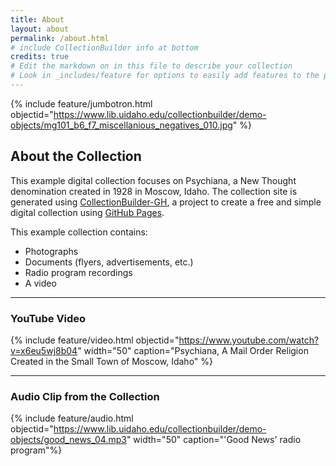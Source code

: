 ```yaml
---
title: About
layout: about
permalink: /about.html
# include CollectionBuilder info at bottom
credits: true
# Edit the markdown on in this file to describe your collection
# Look in _includes/feature for options to easily add features to the page
---
```


{% include feature/jumbotron.html objectid="https://www.lib.uidaho.edu/collectionbuilder/demo-objects/mg101_b6_f7_miscellanious_negatives_010.jpg" %}

## About the Collection

This example digital collection focuses on Psychiana, a New Thought denomination created in 1928 in Moscow, Idaho. The collection site is generated using [CollectionBuilder-GH](https://collectionbuilding.github.io/gh/), a project to create a free and simple digital collection using [GitHub Pages](https://pages.github.com/).

This example collection contains:
- Photographs
- Documents (flyers, advertisements, etc.)
- Radio program recordings
- A video

---

### YouTube Video

{% include feature/video.html objectid="https://www.youtube.com/watch?v=x6eu5wj8b04" width="50" caption="Psychiana, A Mail Order Religion Created in the Small Town of Moscow, Idaho" %}

---

### Audio Clip from the Collection

{% include feature/audio.html objectid="https://www.lib.uidaho.edu/collectionbuilder/demo-objects/good_news_04.mp3" width="50" caption="'Good News' radio program"%}
